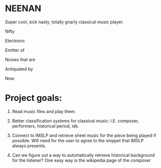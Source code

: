 # NEENAN
Super cool, sick nasty, totally gnarly classical music player.

Nifty

Electronic

Emitter of

Noises that are

Antiquated by

Now


Project goals:
==============================

1. Read music files and play them.

2. Better classification systems for classical music: I.E. composer, performers, historical period, idk.

3. Connect to IMSLP and retrieve sheet music for the piece being played if possible. Will need for the user to agree to the snippet that IMSLP always presents.

4. Can we figure out a way to automatically retrieve historical background for the listener? One easy way is the wikipedia page of the composer
